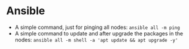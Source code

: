 # Ansible
- A simple command, just for pinging all nodes: `ansible all -m ping`
- A simple command to update and after upgrade the packages in the nodes: `ansible all -m shell -a 'apt update && apt upgrade -y'`
